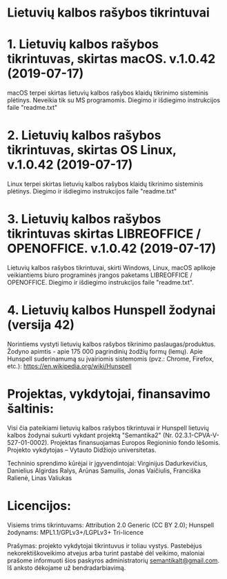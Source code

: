 # Lietuvių kalbos rašybos tikrintuvai

# 1. Lietuvių kalbos rašybos tikrintuvas, skirtas macOS. v.1.0.42 (2019-07-17)

macOS terpei skirtas lietuvių kalbos rašybos klaidų tikrinimo sisteminis plėtinys. Neveikia tik su MS programomis. Diegimo ir išdiegimo instrukcijos faile "readme.txt" 

# 2. Lietuvių kalbos rašybos tikrintuvas, skirtas OS Linux, v.1.0.42 (2019-07-17)

Linux terpei skirtas lietuvių kalbos rašybos klaidų tikrinimo sisteminis plėtinys. Diegimo ir išdiegimo instrukcijos faile "readme.txt"

# 3. Lietuvių kalbos rašybos tikrintuvas skirtas LIBREOFFICE / OPENOFFICE. v.1.0.42 (2019-07-17)

Lietuvių kalbos rašybos tikrintuvai, skirti Windows, Linux, macOS aplikoje veikiantiems biuro programinės įrangos paketams LIBREOFFICE / OPENOFFICE. Diegimo ir išdiegimo instrukcijos faile "readme.txt".

# 4. Lietuvių kalbos Hunspell žodynai (versija 42)

Norintiems vystyti lietuvių kalbos rašybos tikrinimo paslaugas/produktus. Žodyno apimtis - apie 175 000 pagrindinių žodžių formų (lemų). Apie Hunspell suderinamumą su įvairiomis sistemomis (pvz.: Chrome, Firefox, etc.): https://en.wikipedia.org/wiki/Hunspell 

# Projektas, vykdytojai, finansavimo šaltinis:

Visi čia pateikiami lietuvių kalbos rašybos tikrintuvai ir Hunspell lietuvių kalbos žodynai sukurti vykdant projektą "Semantika2" (Nr. 02.3.1-CPVA-V-527-01-0002). Projektas finansuojamas Europos Regioninio fondo lėšomis. Projekto vykdytojas – Vytauto Didžiojo universitetas.

Techninio sprendimo kūrėjai ir įgyvendintojai:
Virginijus Dadurkevičius, Danielius Algirdas Ralys, Arūnas Samuilis,
Jonas Vaičiulis, Franciška Ralienė, Linas Valiukas

# Licencijos:
Visiems trims tikrintuvams: Attribution 2.0 Generic (CC BY 2.0); 
Hunspell žodynams: MPL1.1/GPLv3+/LGPLv3+ Tri-licence

Prašymas: projekto vykdytojai tikrintuvus ir toliau vystys. Pastebėjus nekorektiškoveikimo atvejus arba turint pastabė dėl veikimo, maloniai prašome informuoti šios paskyros administratorių semantikalt@gmail.com. Iš anksto dėkojame už bendradarbiavimą.
